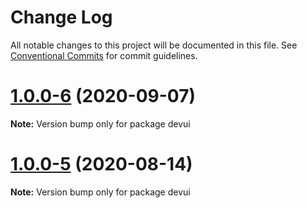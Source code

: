 # Change Log

All notable changes to this project will be documented in this file.
See [Conventional Commits](https://conventionalcommits.org) for commit guidelines.

# [1.0.0-6](https://github.com/reduxjs/redux-devtools/compare/devui@1.0.0-5...devui@1.0.0-6) (2020-09-07)

**Note:** Version bump only for package devui





# [1.0.0-5](https://github.com/reduxjs/redux-devtools/compare/devui@1.0.0-4...devui@1.0.0-5) (2020-08-14)

**Note:** Version bump only for package devui
